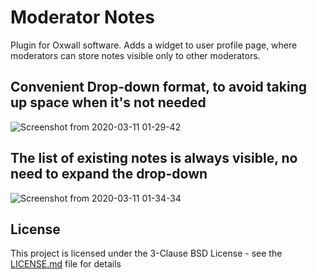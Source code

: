 # Moderator Notes

Plugin for Oxwall software. Adds a widget to user profile page, where moderators can store notes visible only to other moderators.

## Convenient Drop-down format, to avoid taking up space when it's not needed

![Screenshot from 2020-03-11 01-29-42](https://user-images.githubusercontent.com/25450448/86570663-497c9380-bf3e-11ea-930a-e852be52a44e.png)

## The list of existing notes is always visible, no need to expand the drop-down

![Screenshot from 2020-03-11 01-34-34](https://user-images.githubusercontent.com/25450448/86570855-93fe1000-bf3e-11ea-8fd2-d82d7f6849ab.png)

## License

This project is licensed under the 3-Clause BSD License - see the [LICENSE.md](LICENSE.md) file for details

